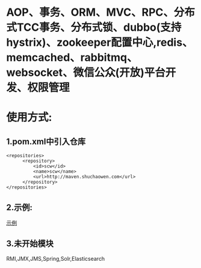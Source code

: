 # AOP、事务、ORM、MVC、RPC、分布式TCC事务、分布式锁、dubbo(支持hystrix)、zookeeper配置中心,redis、memcached、rabbitmq、websocket、微信公众(开放)平台开发、权限管理

使用方式:
========
1.pom.xml中引入仓库
-------------------
    <repositories>
		  <repository>
			  <id>scw</id>
			  <name>scw</name>
			  <url>http://maven.shuchaowen.com</url>
		  </repository>
    </repositories>
2.示例:
-----------------
[示例](https://github.com/wcnnkh/scw-example/blob/master/src/main/java/scw/example/ExampleApplication.java)

3.未开始模块
-----------------
RMI,JMX,JMS,Spring,Solr,Elasticsearch
